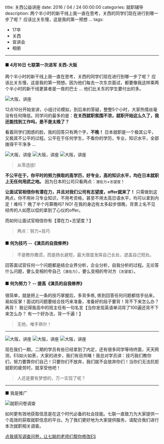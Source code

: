 title: 关西公益讲座
date: 2016 / 04 / 24 00:00:00
categories: 就职辅导
description: 两个半小时的新干线上我一直在思考，关西的同学们现在进行到哪一步了呢？ 应该比关东慢，这是我的第一预想 ... 
tags:
- 17卒
- 关西
- 宣讲会
- 相册

---

#### ■ 4月16日 七联第一次进军 关西-大阪
  
  两个半小时的新干线上我一直在思考，关西的同学们现在进行到哪一步了呢？ 应该比关东慢，这是我的第一预想。因为他们每去一次东京面试，都要像我这样乘两个半小时的新干线更甚者是一夜的巴士 ... 他们比关东的学生要付出的多。

![大阪，讲座](http://qilian.jp/image/blog_201604245.jpg)
  
12点10分开始宣讲，小组讨论模拟，到后来的答疑，整整5个小时，大家热情丝毫没有任何降低。同学问的最多的是：**在关西就职氛围不浓，就职开始这么久了，我还能找到工作吗，是不是太晚了？**
  
  看着同学们困惑的脸，我的回答只有两个字，**不晚！** 日本就职是一个极其公平，又极其不公平的过程。公平在于任何学生，不看你的学历，专业，知识水平，全部拨得干干净净 ... 

![大阪，讲座](http://qilian.jp/image/blog_201604246.jpg)
![大阪，讲座](http://qilian.jp/image/blog_201604247.jpg)
![大阪，讲座](http://qilian.jp/image/blog_201604249.jpg)
  
> 从零选拔!

**不公平在于，你平时的努力换取的高学历，好专业，高的知识水平，均在日本就职上无任何用武之地。** 因为日本的公司只看两点：`潜在力`+`志望度`！ 

**让面试官相信你有潜在力，并且对我们公司有志望度，offer就来了！** 只需做到这两点，你不用补习专业知识，不用考资格，甚至不用太高日语水平，均可以拿到内定！难吗？ 晚了半个月算晚吗? NO! 在我的身边有太多起步很晚，背景上名不见经传的人如愿以偿的拿到了心仪的offer。
  
而如何让面试官相信你有【潜在力+志望度？】 

> 两点：努力+技巧
  
#### ■ 何为技巧 --《演员的自我修养》
  
>不是教你撒谎，而是扬长避短，最大限度发挥自己长处，遮盖自己短处。

回答面试官任何一个问题都是结合业界分析，企业分析，自我分析的过程。无论答什么问题，要么变相的夸自己（`潜在力`），要么变相的夸对方（`志望度`）。

#### ■ 何为努力？ -- 提高《演员的自我修养》

很简单，就是把上一条的技巧掌握后，多背多练, 练到回答任何问题都信手拈来，易如反掌！面试的问题要结合技巧来准备，准备好的段子要背！背不下来怎么办？ 再背！ 我记得我高中的班主任有一句名言【当你发现英语单词背了100遍还背不下来怎么办？ 有一个好办法，背一千遍！】

> 无他，唯手熟尔！
  
---

![大阪，讲座](http://qilian.jp/image/blog_201604242.jpg)
![大阪，讲座](http://qilian.jp/image/blog_201604243.jpg)
![大阪，讲座](http://qilian.jp/image/blog_201604248.jpg)

现在我们一期，二期的学员有些已经拿到了内定，还有很多同学等待终面，天天网测，ES如火如荼，大家的进步，我们有目共睹！我总对学员讲：技巧我们教你们，努力要靠你们自己！只要你们不放弃，我们就不会放弃你们！当你们无法抗拒就职的疲劳时，就享受他吧！

<blockquote class="blockquote-center"> 人还是要有梦想的，万一实现了呢？ </blockquote>

---

■ 我是推广

![就职问卷调查](http://qilian.jp/image/news-detail-form_20160416.jpg)

如何更有效地获取信息是在这个时代必备的社会技能。七联一直致力为大家提供一个高效的获取就职信息的平台。为了我们更好地为大家提供服务，请配合我们进行本次就职相关调查。

[点我填写调查问卷，让七联的老师们帮你修改ES](https://docs.google.com/a/qilian.jp/forms/d/1LI6TGBjoz9wkqPCrJtp3NF-mQzR6ZvziXbptvjq9egw/viewform)
